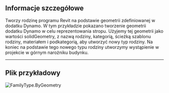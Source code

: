 ## Informacje szczegółowe
Tworzy rodzinę programu Revit na podstawie geometrii zdefiniowanej w dodatku Dynamo.
W tym przykładzie pokazano tworzenie geometrii dodatku Dynamo w celu reprezentowania stropu. Użyjemy tej geometrii jako wartości solidGeometry, z nazwą rodziny, kategorią, ścieżką szablonu rodziny, materiałem i podkategorią, aby utworzyć nowy typ rodziny. Na koniec na podstawie tego nowego typu rodziny utworzymy wystąpienie w projekcie w górnym narożniku budynku.

___
## Plik przykładowy

![FamilyType.ByGeometry](./Revit.Elements.FamilyType.ByGeometry_img.jpg)
